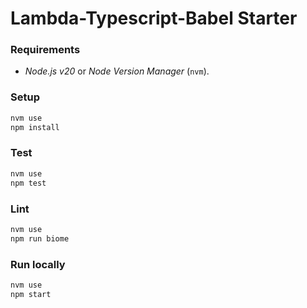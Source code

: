 # Lambda-Typescript-Babel Starter

### Requirements

- _Node.js v20_ or _Node Version Manager_ (`nvm`).

### Setup

```bash
nvm use
npm install
```

### Test

```bash
nvm use
npm test
```

### Lint

```bash
nvm use
npm run biome
```

### Run locally

```bash
nvm use
npm start
```
